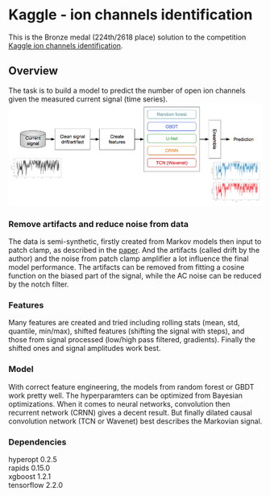 
# Kaggle - ion channels identification
This is the Bronze medal (224th/2618 place) solution to the competition [Kaggle ion channels identification](https://www.kaggle.com/c/liverpool-ion-switching).

## Overview
The task is to build a model to predict the number of open ion channels given the measured current signal (time series).
<img src="imgs/img1.png" alt="drawing" width="800"/>

### Remove artifacts and reduce noise from data
The data is semi-synthetic, firstly created from Markov models then input to patch clamp, as described in the [paper](https://www.nature.com/articles/s42003-019-0729-3). And the artifacts (called drift by the author) and the noise from patch clamp amplifier a lot influence the final model performance. The artifacts can be removed from fitting a cosine function on the biased part of the signal, while the AC noise can be reduced by the notch filter.

### Features
Many features are created and tried including rolling stats (mean, std, quantile, min/max), shifted features (shifting the signal with steps), and those from signal processed (low/high pass filtered, gradients). Finally the shifted ones and signal amplitudes work best.

### Model
With correct feature engineering, the models from random forest or GBDT work pretty well. The hyperparamters can be optimized from Bayesian optimizations. When it comes to neural networks, convolution then recurrent network (CRNN) gives a decent result. But finally dilated causal convolution network (TCN or Wavenet) best describes the Markovian signal.

### Dependencies
hyperopt 0.2.5  
rapids 0.15.0  
xgboost 1.2.1  
tensorflow 2.2.0  
